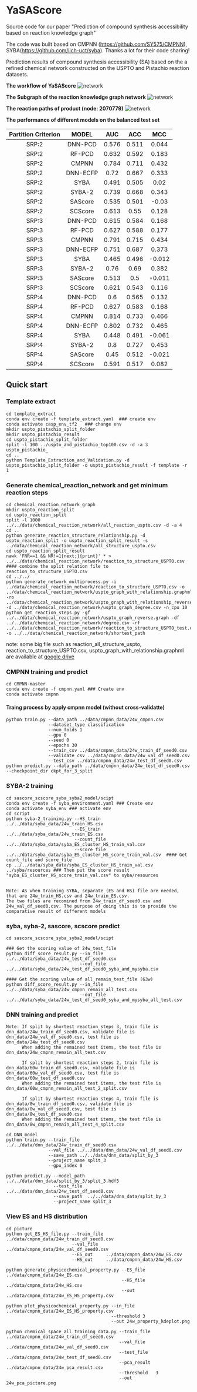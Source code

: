 # YaSAScore
Source code for our  paper "Prediction of compound synthesis accessibility based on reaction knowledge graph"

The code was built based on CMPNN (https://github.com/SY575/CMPNN), SYBA(https://github.com/lich-uct/syba). Thanks a lot for their code sharing!

Prediction results of compound synthesis accessibility (SA) based on the a refined chemical network constructed on the USPTO and Pistachio reaction datasets. 

**The workflow of YaSAScore**
![network](https://github.com/jidushanbojue/YaSAScore/blob/master/picture/TOC.png "network")

**The Subgraph of the reaction knowledge graph network**
![network](https://github.com/jidushanbojue/YaSAScore/blob/master/picture/network_ps.png "network")

**The reaction paths of product (node: 2070779)**
![network](https://github.com/jidushanbojue/YaSAScore/blob/master/picture/2070779_3_sample_graphml_ps.png "network")

**The performance of different models on the balanced test set**

Partition Criterion | MODEL |  AUC  |  ACC  | MCC
:---: | :---: |:-----:|:-----:| :---:
SRP:2 | DNN-PCD | 0.576 | 0.511 | 0.044
SRP:2 | RF-PCD | 0.632 | 0.592 | 0.183
SRP:2 | CMPNN | 0.784 | 0.711 | 0.432
SRP:2 | DNN-ECFP | 0.72  | 0.667 | 0.333
SRP:2 | SYBA | 0.491 | 0.505 | 0.02
SRP:2 | SYBA-2 | 0.739 | 0.668 | 0.343
SRP:2 | SAScore | 0.535 | 0.501 | -0.03
SRP:2 | SCScore | 0.613 | 0.55  | 0.128
SRP:3 | DNN-PCD | 0.615 | 0.584 | 0.168
SRP:3 | RF-PCD | 0.627 | 0.588 | 0.177
SRP:3 | CMPNN | 0.791 | 0.715 | 0.434
SRP:3 | DNN-ECFP | 0.751 | 0.687 | 0.373
SRP:3 | SYBA | 0.465 | 0.496 | -0.012
SRP:3 | SYBA-2 | 0.76  | 0.69  | 0.382
SRP:3 | SAScore | 0.513 |  0.5  | -0.011
SRP:3 | SCScore | 0.621 | 0.543 | 0.116
SRP:4 | DNN-PCD |  0.6  | 0.565 | 0.132
SRP:4 | RF-PCD | 0.627 | 0.583 | 0.168
SRP:4 | CMPNN | 0.814 | 0.733 | 0.466
SRP:4 | DNN-ECFP | 0.802 | 0.732 | 0.465
SRP:4 | SYBA | 0.448 | 0.491 | -0.061
SRP:4 | SYBA-2 |  0.8  | 0.727 | 0.453
SRP:4 | SAScore | 0.45  | 0.512 | -0.021
SRP:4 | SCScore | 0.591 | 0.517 | 0.082




## Quick start

### Template extract
    cd template_extract
    conda env create -f template_extract.yaml  ### create env
    conda activate casp_env_tf2   ### change env
    mkdir uspto_pistachio_split_folder
    mkdir uspto_pistachio_result
    cd uspto_pistachio_split_folder
    split -l 100 ../uspto_and_pistachio_top100.csv -d -a 3 uspto_pistachio_
    cd ..
    python Template_Extraction_and_Validation.py -d uspto_pistachio_split_folder -o uspto_pistachio_result -f template -r 1


### Generate chemical_reaction_network and get minimum reaction steps
    cd chemical_reaction_network_graph
    mkdir uspto_reaction_split
    cd uspto_reaction_split
    split -l 1000 ../../data/chemical_reaction_network/all_reaction_uspto.csv -d -a 4
    cd ..
    python generate_reaction_structure_relationship.py -d uspto_reaction_split -o uspto_reaction_split_result -s ../data/chemical_reaction_network/all_structure_uspto.csv
    cd uspto_reaction_split_result
    nawk 'FNR==1 && NR!=1{next;}{print}' * > ../../data/chemical_reaction_network/reaction_to_structure_USPTO.csv #### combine the split relation file to reaction_to_structure_USPTO.csv
    cd ../../
    python generate_network_multiprocess.py -i ../data/chemical_reaction_network/reaction_to_structure_USPTO.csv -o ../data/chemical_reaction_network/uspto_graph_with_relationship.graphml -ro ../data/chemical_reaction_network/uspto_graph_with_relationship_reverse.graphml -d ../data/chemical_reaction_network/uspto_graph_degree.csv -n_cpu 10
    python get_reaction_steps.py -gf ../../data/chemical_reaction_network/uspto_graph_reverse.graph -df ../../data/chemical_reaction_network/degree.csv -rf ../../data/chemical_reaction_network/reaction_to_structure_USPTO_test.csv -o ../../data/chemical_reaction_network/shortest_path
    
note: some big file such as reaction_all_structure_uspto, reaction_to_structure_USPTO.csv, uspto_graph_with_relationship.graphml are available at [google drive](https://drive.google.com/drive/folders/18zyTaHIgmmG0C2dnm8BDISYOPNW1Jhi0)

### CMPNN training and predict
    cd CMPNN-master
    conda env create -f cmpnn.yaml ### Create env
    conda activate cmpnn
#### Traing process by apply cmpnn model (without cross-validatte)    
    python train.py --data_path ../data/cmpnn_data/24w_cmpnn.csv 
                    --dataset_type classification 
                    --num_folds 1 
                    --gpu 0 
                    --seed 0 
                    --epochs 30 
                    --train_csv ../data/cmpnn_data/24w_train_df_seed0.csv 
                    --validate_csv ../data/cmpnn_data/24w_val_df_seed0.csv 
                    --test_csv ../data/cmpnn_data/24w_test_df_seed0.csv
    python predict.py --data_path ../data/cmpnn_data/24w_test_df_seed0.csv --checkpoint_dir ckpt_for_3_split

### SYBA-2 training
    cd sascore_scscore_syba_syba2_model/scipt
    conda env create -f syba_environment.yaml ### Create env
    conda activate syba_env ### activate env
    cd script
    python syba-2_training.py --HS_train ../../data/syba_data/24w_train_HS.csv
                              --ES_train ../../data/syba_data/24w_train_ES.csv 
                              --count_file ../../data/syba_data/syba_ES_cluster_HS_train_val.csv 
                              --score_file ../../data/syba_data/syba_ES_cluster_HS_score_train_val.csv  #### Get count_file and score_file
    cp ../../data/syba_data/syba_ES_cluster_HS_train_val.csv ../syba/resources ### Then put the score result "syba_ES_cluster_HS_score_train_val.csv" to syba/resources

    
    Note: AS when training SYBA, separate (ES and HS) file are needed, that are 24w_train_HS.csv and 24w_train_ES.csv. 
    The two files are recomined from 24w_train_df_seed0.csv and 24w_val_df_seed0.csv. The purpose of doing this is to provide the comparative result of different models
    

### syba, syba-2, sascore, scscore predict
    cd sascore_scscore_syba_syba2_model/scipt
    
    ### Get the scoring value of 24w_test_file
    python diff_score_result.py --in_file ../../data/syba_data/24w_test_df_seed0.csv
                                --out_file ../../data/syba_data/24w_test_df_seed0_syba_and_mysyba.csv
    
    #### Get the scoring value of all_remain_test_file (63w)
    python diff_score_result.py --in_file ../../data/syba_data/24w_cmpnn_remain_all_test.csv
                                --out_file ../../data/syba_data/24w_test_df_seed0_syba_and_mysyba_all_test.csv
    
   
    
### DNN training and predict
    Note: If split by shortest reaction steps 3, train file is dnn_data/24w_train_df_seed0.csv, validate file is dnn_data/24w_val_df_seed0.csv, test file is dnn_data/24w_test_df_seed0.csv
          When adding the remained test items, the test file is dnn_data/24w_cmpnn_remain_all_test.csv
    
          If split by shortest reaction steps 2, train file is dnn_data/60w_train_df_seed0.csv, validate file is dnn_data/60w_val_df_seed0.csv, test file is dnn_data/60w_test_df_seed0.csv
          When adding the remained test items, the test file is dnn_data/60w_cmpnn_remain_all_test_2_split.csv

          If split by shortest reaction steps 4, train file is dnn_data/8w_train_df_seed0.csv, validate file is dnn_data/8w_val_df_seed0.csv, test file is dnn_data/8w_test_df_seed0.csv
          When adding the remained test items, the test file is dnn_data/8w_cmpnn_remain_all_test_4_split.csv
    
    cd DNN_model
    python train.py --train_file ../../data/dnn_data/24w_train_df_seed0.csv
                    --val_file ../../data/dnn_data/24w_val_df_seed0.csv
                    --save_path ../../data/dnn_data/split_by_3
                    --project_name split_3
                    --gpu_index 0
    
    python predict.py --model_path ../../data/dnn_data/split_by_3/split_3.hdf5
                      --test_file  ../../data/dnn_data/24w_test_df_seed0.csv
                      --save_path  ../../data/dnn_data/split_by_3
                      --project_name split_3

### View ES and HS distribution 
    cd picture
    python get_ES_HS_file.py --train_file ../data/cmpnn_data/24w_train_df_seed0.csv
                             --val_file   ../data/cmpnn_data/24w_val_df_seed0.csv
                             --ES_out     ../data/cmpnn_data/24w_ES.csv
                             --HS_out     ../data/cmpnn_data/24w_HS.csv
    
    python generate_physicochemical_property.py --ES_file ../data/cmpnn_data/24w_ES.csv
                                                --HS_file ../data/cmpnn_data/24w_HS.csv
                                                --out     ../data/cmpnn_data/24w_ES_HS_property.csv
    
    python plot_physicochemical_property.py --in_file ../data/cmpnn_data/24w_ES_HS_property.csv
                                            --threshold 3
                                            --out 24w_property_kdeplot.png

    python chemical_space_all_training_data.py --train_file ../data/cmpnn_data/24w_train_df_seed0.csv
                                               --val_file   ../data/cmpnn_data/24w_val_df_seed0.csv
                                               --test_file  ../data/cmpnn_data/24w_test_df_seed0.csv
                                               --pca_result  ../data/cmpnn_data/24w_pca_result.csv
                                               --threshold   3
                                               --out         24w_pca_picture.png
    
    
          



   